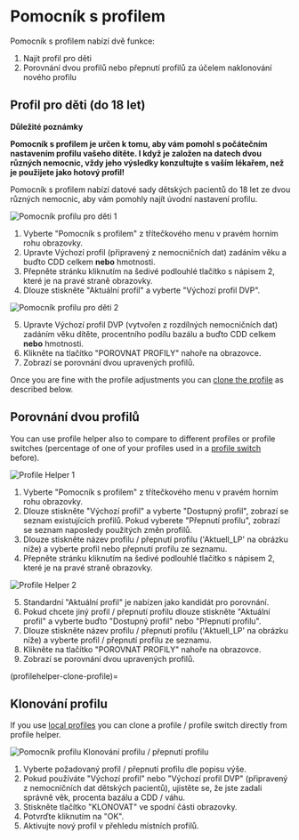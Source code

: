 # Pomocník s profilem

Pomocník s profilem nabízí dvě funkce:

1. Najít profil pro děti
2. Porovnání dvou profilů nebo přepnutí profilů za účelem naklonování nového profilu

## Profil pro děti (do 18 let)

**Důležité poznámky**

**Pomocník s profilem je určen k tomu, aby vám pomohl s počátečním nastavením profilu vašeho dítěte. I když je založen na datech dvou různých nemocnic, vždy jeho výsledky konzultujte s vaším lékařem, než je použijete jako hotový profil!**

Pomocník s profilem nabízí datové sady dětských pacientů do 18 let ze dvou různých nemocnic, aby vám pomohly najít úvodní nastavení profilu.

![Pomocník profilu pro děti 1](../images/ProfileHelperKids1.png)

1. Vyberte "Pomocník s profilem" z třítečkového menu v pravém horním rohu obrazovky.
2. Upravte Výchozí profil (připravený z nemocničních dat) zadáním věku a buďto CDD celkem **nebo** hmotnosti.
3. Přepněte stránku kliknutím na šedivé podlouhlé tlačítko s nápisem 2, které je na pravé straně obrazovky.
4. Dlouze stiskněte "Aktuální profil" a vyberte "Výchozí profil DVP".

![Pomocník profilu pro děti 2](../images/ProfileHelperKids2.png)

5. Upravte Výchozí profil DVP (vytvořen z rozdílných nemocničních dat) zadáním věku dítěte, procentního podílu bazálu a buďto CDD celkem **nebo** hmotnosti.
6. Klikněte na tlačítko "POROVNAT PROFILY" nahoře na obrazovce.
7. Zobrazí se porovnání dvou upravených profilů.

Once you are fine with the profile adjustments you can [clone the profile](profilehelper-clone-profile) as described below.

## Porovnání dvou profilů

You can use profile helper also to compare to different profiles or profile switches (percentage of one of your profiles used in a [profile switch](../Usage/Profiles.md) before).

![Profile Helper 1](../images/ProfileHelper1.png)

1. Vyberte "Pomocník s profilem" z třítečkového menu v pravém horním rohu obrazovky.
2. Dlouze stiskněte "Výchozí profil" a vyberte "Dostupný profil", zobrazí se seznam existujících profilů. Pokud vyberete "Přepnutí profilu", zobrazí se seznam naposledy použitých změn profilů.
3. Dlouze stiskněte název profilu / přepnutí profilu ('Aktuell_LP' na obrázku níže) a vyberte profil nebo přepnutí profilu ze seznamu.
4. Přepněte stránku kliknutím na šedivé podlouhlé tlačítko s nápisem 2, které je na pravé straně obrazovky.

![Profile Helper 2](../images/ProfileHelper2.png)

5. Standardní "Aktuální profil" je nabízen jako kandidát pro porovnání.
6. Pokud chcete jiný profil / přepnutí profilu dlouze stiskněte "Aktuální profil" a vyberte buďto "Dostupný profil" nebo "Přepnutí profilu".
7. Dlouze stiskněte název profilu / přepnutí profilu ('Aktuell_LP' na obrázku níže) a vyberte profil / přepnutí profilu ze seznamu.
8. Klikněte na tlačítko "POROVNAT PROFILY" nahoře na obrazovce.
9. Zobrazí se porovnání dvou upravených profilů.

(profilehelper-clone-profile)=
## Klonování profilu

If you use [local profiles](Config-Builder-local-profile) you can clone a profile / profile switch directly from profile helper.

![Pomocník profilu Klonování profilu / přepnutí profilu](../images/ProfileHelperClone.png)

1. Vyberte požadovaný profil / přepnutí profilu dle popisu výše.
2. Pokud používáte "Výchozí profil" nebo "Výchozí profil DVP" (připravený z nemocničních dat dětských pacientů), ujistěte se, že jste zadali správně věk, procenta bazálu a CDD / váhu.
3. Stiskněte tlačítko "KLONOVAT" ve spodní části obrazovky.
4. Potvrďte kliknutím na "OK".
5. Aktivujte nový profil v přehledu místních profilů.
